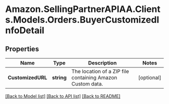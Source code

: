 # Amazon.SellingPartnerAPIAA.Clients.Models.Orders.BuyerCustomizedInfoDetail
## Properties

Name | Type | Description | Notes
------------ | ------------- | ------------- | -------------
**CustomizedURL** | **string** | The location of a ZIP file containing Amazon Custom data. | [optional] 

[[Back to Model list]](../README.md#documentation-for-models) [[Back to API list]](../README.md#documentation-for-api-endpoints) [[Back to README]](../README.md)

